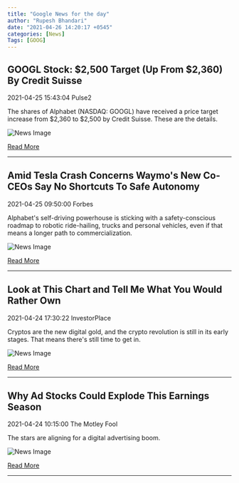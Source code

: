 ```yaml
---
title: "Google News for the day"
author: "Rupesh Bhandari"
date: "2021-04-26 14:20:17 +0545"
categories: [News]
Tags: [GOOG]
---
```


## GOOGL Stock: $2,500 Target (Up From $2,360) By Credit Suisse

2021-04-25 15:43:04 Pulse2

The shares of Alphabet (NASDAQ: GOOGL) have received a price target increase from $2,360 to $2,500 by Credit Suisse. These are the details.

![News Image](https://cdn.snapi.dev/images/v1/2/h/106613376-1594645689091googlelogowhite-747120-783483.jpg)

[Read More](https://pulse2.com/googl-stock-nasdaq-alphabet-2500-target-up-from-2360-by-credit-suisse/)

---
        
## Amid Tesla Crash Concerns Waymo's New Co-CEOs Say No Shortcuts To Safe Autonomy

2021-04-25 09:50:00 Forbes

Alphabet's self-driving powerhouse is sticking with a safety-conscious roadmap to robotic ride-hailing, trucks and personal vehicles, even if that means a longer path to commercialization.

![News Image](https://cdn.snapi.dev/images/v1/i/s/amid-tesla-crash-concerns-waymos-new-co-ceos-say-no-shortcuts-to-safe-autonomy-783393.jpg)

[Read More](https://www.forbes.com/sites/alanohnsman/2021/04/25/amid-tesla-crash-concerns-waymos-new-co-ceos-say-no-shortcuts-to-safe-autonomy/)

---
        
## Look at This Chart and Tell Me What You Would Rather Own

2021-04-24 17:30:22 InvestorPlace

Cryptos are the new digital gold, and the crypto revolution is still in its early stages. That means there's still time to get in.

![News Image](https://cdn.snapi.dev/images/v1/h/x/computer-electronic16-783295.jpg)

[Read More](https://investorplace.com/moneywire/2021/04/look-at-this-chart-and-tell-me-what-you-would-rather-own/)

---
        
## Why Ad Stocks Could Explode This Earnings Season

2021-04-24 10:15:00 The Motley Fool

The stars are aligning for a digital advertising boom.

![News Image](https://cdn.snapi.dev/images/v1/q/j/urlhttps3a2f2fgfoolcdncom2feditorial2fimages2f6220992fslide-7-social-media-smartphones-source-gettyjpgw700opresize-783231.jpg)

[Read More](https://www.fool.com/investing/2021/04/24/why-ad-stocks-could-explode-this-earnings-season/)

---
        